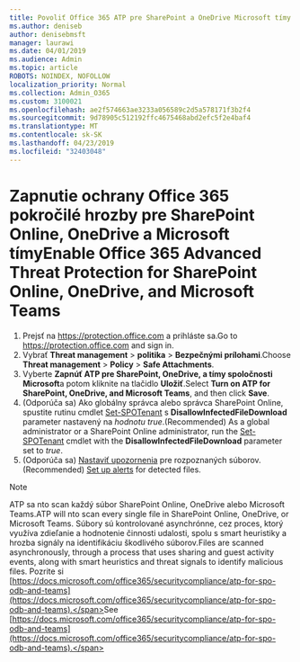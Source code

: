 ```yaml
---
title: Povoliť Office 365 ATP pre SharePoint a OneDrive Microsoft tímy
ms.author: deniseb
author: denisebmsft
manager: laurawi
ms.date: 04/01/2019
ms.audience: Admin
ms.topic: article
ROBOTS: NOINDEX, NOFOLLOW
localization_priority: Normal
ms.collection: Admin_O365
ms.custom: 3100021
ms.openlocfilehash: ae2f574663ae3233a056589c2d5a578171f3b2f4
ms.sourcegitcommit: 9d78905c512192ffc4675468abd2efc5f2e4baf4
ms.translationtype: MT
ms.contentlocale: sk-SK
ms.lasthandoff: 04/23/2019
ms.locfileid: "32403048"
---
```

# <a name="enable-office-365-advanced-threat-protection-for-sharepoint-online-onedrive-and-microsoft-teams"></a><span data-ttu-id="ae537-102">Zapnutie ochrany Office 365 pokročilé hrozby pre SharePoint Online, OneDrive a Microsoft tímy</span><span class="sxs-lookup"><span data-stu-id="ae537-102">Enable Office 365 Advanced Threat Protection for SharePoint Online, OneDrive, and Microsoft Teams</span></span>

1. <span data-ttu-id="ae537-103">Prejsť na https://protection.office.com a prihláste sa.</span><span class="sxs-lookup"><span data-stu-id="ae537-103">Go to https://protection.office.com and sign in.</span></span>
2. <span data-ttu-id="ae537-104">Vybrať **Threat management** > **politika** > **Bezpečnými prílohami**.</span><span class="sxs-lookup"><span data-stu-id="ae537-104">Choose **Threat management** > **Policy** > **Safe Attachments**.</span></span>
3. <span data-ttu-id="ae537-105">Vyberte **Zapnúť ATP pre SharePoint, OneDrive, a tímy spoločnosti Microsoft**a potom kliknite na tlačidlo **Uložiť**.</span><span class="sxs-lookup"><span data-stu-id="ae537-105">Select **Turn on ATP for SharePoint, OneDrive, and Microsoft Teams**, and then click **Save**.</span></span>
4. <span data-ttu-id="ae537-106">(Odporúča sa) Ako globálny správca alebo správca SharePoint Online, spustite rutinu cmdlet [Set-SPOTenant](https://docs.microsoft.com/powershell/module/sharepoint-online/Set-SPOTenant?view=sharepoint-ps) s **DisallowInfectedFileDownload** parameter nastavený na *hodnotu true*.</span><span class="sxs-lookup"><span data-stu-id="ae537-106">(Recommended) As a global administrator or a SharePoint Online administrator, run the [Set-SPOTenant](https://docs.microsoft.com/powershell/module/sharepoint-online/Set-SPOTenant?view=sharepoint-ps) cmdlet with the **DisallowInfectedFileDownload** parameter set to *true*.</span></span>
5. <span data-ttu-id="ae537-107">(Odporúča sa) [Nastaviť upozornenia](https://docs.microsoft.com/office365/securitycompliance/turn-on-atp-for-spo-odb-and-teams#set-up-alerts-for-detected-files) pre rozpoznaných súborov.</span><span class="sxs-lookup"><span data-stu-id="ae537-107">(Recommended) [Set up alerts](https://docs.microsoft.com/office365/securitycompliance/turn-on-atp-for-spo-odb-and-teams#set-up-alerts-for-detected-files) for detected files.</span></span>

> [!NOTE]
> <span data-ttu-id="ae537-108">ATP sa nto scan každý súbor SharePoint Online, OneDrive alebo Microsoft Teams.</span><span class="sxs-lookup"><span data-stu-id="ae537-108">ATP will nto scan every single file in SharePoint Online, OneDrive, or Microsoft Teams.</span></span> <span data-ttu-id="ae537-109">Súbory sú kontrolované asynchrónne, cez proces, ktorý využíva zdieľanie a hodnotenie činnosti udalosti, spolu s smart heuristiky a hrozba signály na identifikáciu škodlivého súborov.</span><span class="sxs-lookup"><span data-stu-id="ae537-109">Files are scanned asynchronously, through a process that uses sharing and guest activity events, along with smart heuristics and threat signals to identify malicious files.</span></span> <span data-ttu-id="ae537-110">Pozrite si [https://docs.microsoft.com/office365/securitycompliance/atp-for-spo-odb-and-teams](https://docs.microsoft.com/office365/securitycompliance/atp-for-spo-odb-and-teams).</span><span class="sxs-lookup"><span data-stu-id="ae537-110">See [https://docs.microsoft.com/office365/securitycompliance/atp-for-spo-odb-and-teams](https://docs.microsoft.com/office365/securitycompliance/atp-for-spo-odb-and-teams).</span></span>